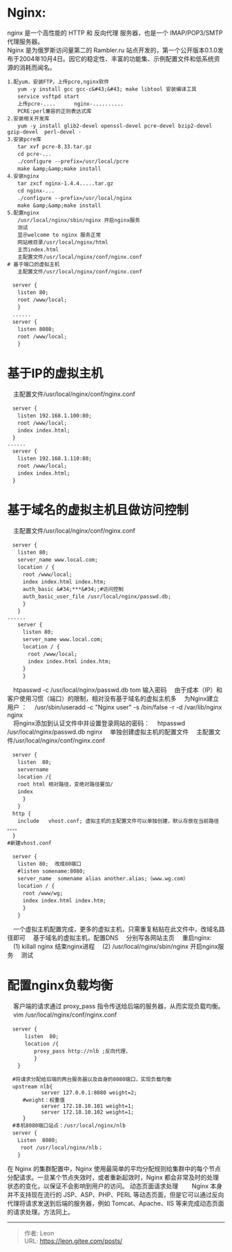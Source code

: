 # 

# Nginx:
nginx 是一个高性能的 HTTP 和 反向代理 服务器，也是一个 IMAP/POP3/SMTP 代理服务器。  
Nginx  是为俄罗斯访问量第二的 Rambler.ru 站点开发的，第一个公开版本0.1.0发布于2004年10月4日。因它的稳定性、丰富的功能集、示例配置文件和低系统资源的消耗而闻名。  
```shell
1.配yum，安装FTP，上传pcre,nginx软件
　　yum -y install gcc gcc-c&#43;&#43; make libtool 安装编译工具
　　service vsftpd start
　　上传pcre-....      nginx-..........
　　PCRE:perl兼容的正则表达式库
2.安装相关开发库
　　yum -y install glib2-devel openssl-devel pcre-devel bzip2-devel gzip-devel  perl-devel ·
3.安装pcre库
　　tar xvf pcre-8.33.tar.gz
　　cd pcre-...
　　./configure --prefix=/usr/local/pcre
　　make &amp;&amp;make install
4.安装nginx
　　tar zxcf nginx-1.4.4.....tar.gz
　　cd nginx-...
　　./configure --prefix=/usr/local/nginx
　　make &amp;&amp;make install
5.配置nginx
　　/usr/local/nginx/sbin/nginx 开启nginx服务
　　测试  
　　显示welcome to nginx 服务正常
　　网站根目录/usr/local/nginx/html
　　主页index.html
　　主配置文件/usr/local/nginx/conf/nginx.conf
# 基于端口的虚拟主机
　　主配置文件/usr/local/nginx/conf/nginx.conf
```
```sehll
　server {
　　listen 80;   
　　root /www/local;
　　}
　......
　server {
　　listen 8080;   
　　root /www/local;
　　}
```
# 基于IP的虚拟主机
　主配置文件/usr/local/nginx/conf/nginx.conf
```shell
　server {
　　listen 192.168.1.100:80;   
　　root /www/local;
　　index index.html;
　}
......
　server {
　　listen 192.168.1.110:80;   
　　root /www/local;
　　index index.html;
　}
```
# 基于域名的虚拟主机且做访问控制
　主配置文件/usr/local/nginx/conf/nginx.conf
```shell
　server {
　　listen 80;   
　　server_name www.local.com;
　　location / {
　　　root /www/local;
　　　index index.html index.htm;
　　　auth_basic &#34;***&#34;;#访问控制
　　　auth_basic_user_file /usr/local/nginx/passwd.db;
　　　}
　　}
......
　　server {
　　　listen 80;   
　　　server_name www.local.com;
　　　location / {
　　　　root /www/local;
　　　　index index.html index.htm;
　　　}
　　　}
```
　htpasswd -c /usr/local/nginx/passwd.db tom 输入密码
　由于成本（IP）和客户使用习惯（端口）的限制，相对没有基于域名的虚拟主机多
　为Nginx建立用户  ：
　/usr/sbin/useradd -c &#34;Nginx user&#34; -s /bin/false -r -d /var/lib/nginx nginx  
　将nginx添加到认证文件中并设置登录网站的密码：
　htpasswd  /usr/local/nginx/passwd.db nginx
　单独创建虚拟主机的配置文件
　主配置文件/usr/local/nginx/conf/nginx.conf
```shell
　server {
　　listen  80;
　　servername  
　　location /{
　　root html 相对路径，变绝对路径要加/
　　index
　　　}
　　}
　http {
　　include   vhost.conf; 虚拟主机的主配置文件可以单独创建，默认存放在当前路径   
。。。。
　}
#新建vhost.conf

　server {
　　listen 80;  改成80端口
　　#listen somename:8080;
　　server_name  somename alias another.alias;（www.wg.com）
　　location / {
　　　root /www/wg;
　　　index index.html index.htm;
　　　}
　　}
```
　一个虚拟主机配置完成，更多的虚拟主机，只需重复粘贴在此文件中，改域名路径即可
　基于域名的虚拟主机，配置DNS
　分别写各网站主页
　重启nginx:
　(1) killall nginx 结束nginx进程
　(2) /usr/local/nginx/sbin/nginx 开启nginx服务
　测试
# 配置nginx负载均衡
　客户端的请求通过 proxy_pass 指令传送给后端的服务器，从而实现负载均衡。
　vim /usr/local/nginx/conf/nginx.conf
```shell
　server {
  　  listen  80;  
    　location /{
    　   proxy_pass http://nlb ;反向代理，
    　   }
　　}

　#将请求分配给后端的两台服务器以及自身的8080端口，实现负载均衡
　upstream nlb{
           server 127.0.0.1:8080 weight=2;  
　　　#weight：权重值
           server 172.18.10.101 weight=1;
           server 172.18.10.102 weight=1;
     }
　#本机8080端口站点：/usr/local/nginx/nlb
　server {
　　Listen  8080;
　　 root /usr/local/nginx/nlb；
　　}
```
在 Nginx 的集群配置中，Nginx 使用最简单的平均分配规则给集群中的每个节点分配请求。一旦某个节点失效时，或者重新起效时，Nginx 都会非常及时的处理状态的变化，以保证不会影响到用户的访问。
动态页面请求处理
　　Nginx 本身并不支持现在流行的 JSP、ASP、PHP、PERL 等动态页面，但是它可以通过反向代理将请求发送到后端的服务器，例如 Tomcat、Apache、IIS 等来完成动态页面的请求处理。方法同上。


---

> 作者: Leon  
> URL: https://leon.gitee.com/posts/  

